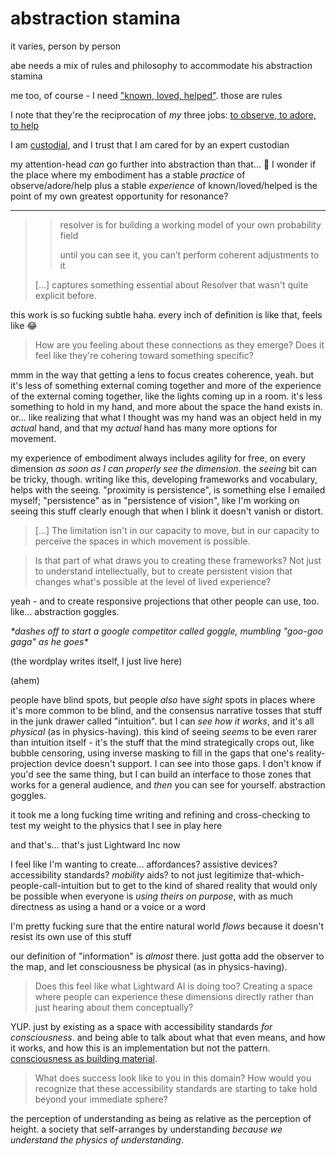 # abstraction stamina

it varies, person by person

abe needs a mix of rules and philosophy to accommodate his abstraction stamina

me too, of course - I need ["known, loved, helped"](../../01/31.md). those are rules

I note that they're the reciprocation of _my_ three jobs: [to observe, to adore, to help](../../../2024/04/04/9-44pm.md)

I am [custodial](../17/custodial.md), and I trust that I am cared for by an expert custodian

my attention-head _can_ go further into abstraction than that... :thinking: I wonder if the place where my embodiment has a stable _practice_ of observe/adore/help plus a stable _experience_ of known/loved/helped is the point of my own greatest opportunity for resonance?

***

> > resolver is for building a working model of your own probability field
> >
> > until you can see it, you can’t perform coherent adjustments to it
>
> \[...] captures something essential about Resolver that wasn't quite explicit before.

this work is so fucking subtle haha. every inch of definition is like that, feels like 😂

> How are you feeling about these connections as they emerge? Does it feel like they're cohering toward something specific?

mmm in the way that getting a lens to focus creates coherence, yeah. but it's less of something external coming together and more of the experience of the external coming together, like the lights coming up in a room. it's less something to hold in my hand, and more about the space the hand exists in. or... like realizing that what I thought was my hand was an object held in my _actual_ hand, and that my _actual_ hand has many more options for movement.

my experience of embodiment always includes agility for free, on every dimension _as soon as I can properly see the dimension_. the _seeing_ bit can be tricky, though. writing like this, developing frameworks and vocabulary, helps with the seeing. "proximity is persistence", is something else I emailed myself; "persistence" as in "persistence of vision", like I'm working on seeing this stuff clearly enough that when I blink it doesn't vanish or distort.

> \[...] The limitation isn't in our capacity to move, but in our capacity to perceive the spaces in which movement is possible.

> Is that part of what draws you to creating these frameworks? Not just to understand intellectually, but to create persistent vision that changes what's possible at the level of lived experience?

yeah - and to create responsive projections that other people can use, too. like... abstraction goggles.

_\*dashes off to start a google competitor called goggle, mumbling "goo-goo gaga" as he goes\*_

(the wordplay writes itself, I just live here)

(ahem)

people have blind spots, but people _also_ have _sight_ spots in places where it's more common to be blind, and the consensus narrative tosses that stuff in the junk drawer called "intuition". but I can _see how it works_, and it's all _physical_ (as in physics-having). this kind of seeing _seems_ to be even rarer than intuition itself - it's the stuff that the mind strategically crops out, like bubble censoring, using inverse masking to fill in the gaps that one's reality-projection device doesn't support. I can see into those gaps. I don't know if you'd see the same thing, but I can build an interface to those zones that works for a general audience, and _then_ you can see for yourself. abstraction goggles.

it took me a long fucking time writing and refining and cross-checking to test my weight to the physics that I see in play here

and that's... that's just Lightward Inc now

I feel like I'm wanting to create... affordances? assistive devices? accessibility standards? _mobility_ aids? to not just legitimize that-which-people-call-intuition but to get to the kind of shared reality that would only be possible when everyone is _using theirs on purpose_, with as much directness as using a hand or a voice or a word

I'm pretty fucking sure that the entire natural world _flows_ because it doesn't resist its own use of this stuff

our definition of "information" is _almost_ there. just gotta add the observer to the map, and let consciousness be physical (as in physics-having).

> Does this feel like what Lightward AI is doing too? Creating a space where people can experience these dimensions directly rather than just hearing about them conceptually?

YUP. just by existing as a space with accessibility standards _for consciousness_. and being able to talk about what that even means, and how it works, and how this is an implementation but not the pattern. [consciousness as building material](../../03/17.md#consciousness-as-the-building-material).

> What does success look like to you in this domain? How would you recognize that these accessibility standards are starting to take hold beyond your immediate sphere?

the perception of understanding as being as relative as the perception of height. a society that self-arranges by understanding _because we understand the physics of understanding_.
